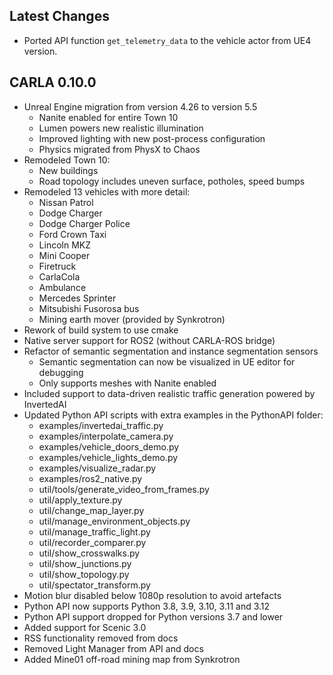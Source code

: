 ## Latest Changes
* Ported API function `get_telemetry_data` to the vehicle actor from UE4 version.

## CARLA 0.10.0

* Unreal Engine migration from version 4.26 to version 5.5
    - Nanite enabled for entire Town 10
    - Lumen powers new realistic illumination
    - Improved lighting with new post-process configuration
    - Physics migrated from PhysX to Chaos
* Remodeled Town 10:
    - New buildings
    - Road topology includes uneven surface, potholes, speed bumps
* Remodeled 13 vehicles with more detail:
    - Nissan Patrol
    - Dodge Charger
    - Dodge Charger Police
    - Ford Crown Taxi
    - Lincoln MKZ
    - Mini Cooper
    - Firetruck
    - CarlaCola
    - Ambulance
    - Mercedes Sprinter
    - Mitsubishi Fusorosa bus
    - Mining earth mover (provided by Synkrotron)
* Rework of build system to use cmake
* Native server support for ROS2 (without CARLA-ROS bridge)
* Refactor of semantic segmentation and instance segmentation sensors
    - Semantic segmentation can now be visualized in UE editor for debugging
    - Only supports meshes with Nanite enabled
* Included support to data-driven realistic traffic generation powered by InvertedAI
* Updated Python API scripts with extra examples in the PythonAPI folder:
    - examples/invertedai_traffic.py
    - examples/interpolate_camera.py
    - examples/vehicle_doors_demo.py
    - examples/vehicle_lights_demo.py
    - examples/visualize_radar.py
    - examples/ros2_native.py
    - util/tools/generate_video_from_frames.py
    - util/apply_texture.py
    - util/change_map_layer.py
    - util/manage_environment_objects.py
    - util/manage_traffic_light.py
    - util/recorder_comparer.py
    - util/show_crosswalks.py
    - util/show_junctions.py
    - util/show_topology.py
    - util/spectator_transform.py
* Motion blur disabled below 1080p resolution to avoid artefacts
* Python API now supports Python 3.8, 3.9, 3.10, 3.11 and 3.12
* Python API support dropped for Python versions 3.7 and lower
* Added support for Scenic 3.0
* RSS functionality removed from docs
* Removed Light Manager from API and docs
* Added Mine01 off-road mining map from Synkrotron

